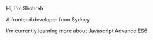 Hi, I'm Shohreh

A frontend developer from Sydney

I'm currently learning more about Javascript Advance ES6
